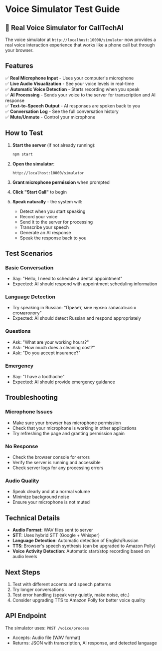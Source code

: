 # Voice Simulator Test Guide

## 🎤 Real Voice Simulator for CallTechAI

The voice simulator at `http://localhost:10000/simulator` now provides a real voice interaction experience that works like a phone call but through your browser.

## Features

✅ **Real Microphone Input** - Uses your computer's microphone  
✅ **Live Audio Visualization** - See your voice levels in real-time  
✅ **Automatic Voice Detection** - Starts recording when you speak  
✅ **AI Processing** - Sends your voice to the server for transcription and AI response  
✅ **Text-to-Speech Output** - AI responses are spoken back to you  
✅ **Conversation Log** - See the full conversation history  
✅ **Mute/Unmute** - Control your microphone  

## How to Test

1. **Start the server** (if not already running):
   ```bash
   npm start
   ```

2. **Open the simulator**:
   ```
   http://localhost:10000/simulator
   ```

3. **Grant microphone permission** when prompted

4. **Click "Start Call"** to begin

5. **Speak naturally** - the system will:
   - Detect when you start speaking
   - Record your voice
   - Send it to the server for processing
   - Transcribe your speech
   - Generate an AI response
   - Speak the response back to you

## Test Scenarios

### Basic Conversation
- Say: "Hello, I need to schedule a dental appointment"
- Expected: AI should respond with appointment scheduling information

### Language Detection
- Try speaking in Russian: "Привет, мне нужно записаться к стоматологу"
- Expected: AI should detect Russian and respond appropriately

### Questions
- Ask: "What are your working hours?"
- Ask: "How much does a cleaning cost?"
- Ask: "Do you accept insurance?"

### Emergency
- Say: "I have a toothache"
- Expected: AI should provide emergency guidance

## Troubleshooting

### Microphone Issues
- Make sure your browser has microphone permission
- Check that your microphone is working in other applications
- Try refreshing the page and granting permission again

### No Response
- Check the browser console for errors
- Verify the server is running and accessible
- Check server logs for any processing errors

### Audio Quality
- Speak clearly and at a normal volume
- Minimize background noise
- Ensure your microphone is not muted

## Technical Details

- **Audio Format**: WAV files sent to server
- **STT**: Uses hybrid STT (Google + Whisper)
- **Language Detection**: Automatic detection of English/Russian
- **TTS**: Browser's speech synthesis (can be upgraded to Amazon Polly)
- **Voice Activity Detection**: Automatic start/stop recording based on audio levels

## Next Steps

1. Test with different accents and speech patterns
2. Try longer conversations
3. Test error handling (speak very quietly, make noise, etc.)
4. Consider upgrading TTS to Amazon Polly for better voice quality

## API Endpoint

The simulator uses: `POST /voice/process`
- Accepts: Audio file (WAV format)
- Returns: JSON with transcription, AI response, and detected language 